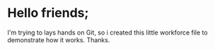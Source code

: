 
# Hello friends;
I'm trying to lays hands on Git, so i created this 
little workforce file to demonstrate how it works.
Thanks.
